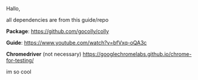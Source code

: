 Hallo,

all dependencies are from this guide/repo

**Package**: https://github.com/gocolly/colly

**Guide**: https://www.youtube.com/watch?v=bfVxq-oQA3c

**Chromedriver** (not necessary) https://googlechromelabs.github.io/chrome-for-testing/

im so cool
